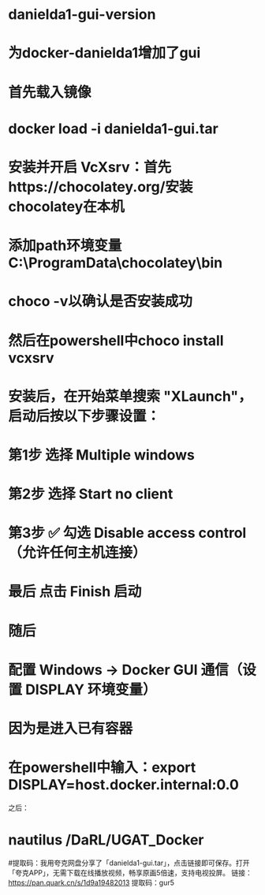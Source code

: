# danielda1-gui-version
# 为docker-danielda1增加了gui
# 首先载入镜像
# docker load -i danielda1-gui.tar
# 安装并开启 VcXsrv：首先https://chocolatey.org/安装chocolatey在本机
# 添加path环境变量C:\ProgramData\chocolatey\bin
# choco -v以确认是否安装成功
# 然后在powershell中choco install vcxsrv
# 安装后，在开始菜单搜索 "XLaunch"，启动后按以下步骤设置：
# 第1步	选择 Multiple windows
# 第2步	选择 Start no client
# 第3步	✅ 勾选 Disable access control（允许任何主机连接）
# 最后	点击 Finish 启动
# 随后
# 配置 Windows → Docker GUI 通信（设置 DISPLAY 环境变量）
# 因为是进入已有容器
# 在powershell中输入：export DISPLAY=host.docker.internal:0.0
之后：
# nautilus /DaRL/UGAT_Docker



#提取码：我用夸克网盘分享了「danielda1-gui.tar」，点击链接即可保存。打开「夸克APP」，无需下载在线播放视频，畅享原画5倍速，支持电视投屏。
链接：https://pan.quark.cn/s/1d9a19482013
提取码：gur5



